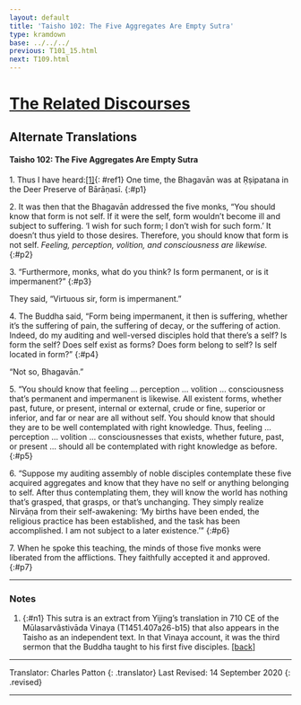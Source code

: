 ```yaml
---
layout: default
title: 'Taisho 102: The Five Aggregates Are Empty Sutra'
type: kramdown
base: ../../../
previous: T101_15.html
next: T109.html
---
```


# [The Related Discourses](../../index.html)
## Alternate Translations
#### Taisho 102: The Five Aggregates Are Empty Sutra

1\. Thus I have heard:[\[1\]](#n1){: #ref1} One time, the Bhagavān was at Ṛṣipatana in the Deer Preserve of Bārāṇasī.
{:#p1}

2\. It was then that the Bhagavān addressed the five monks, “You should know that form is not self. If it were the self, form wouldn’t become ill and subject to suffering. ‘I wish for such form; I don’t wish for such form.’ It doesn’t thus yield to those desires. Therefore, you should know that form is not self. *Feeling, perception, volition, and consciousness are likewise.*
{:#p2}

3\. “Furthermore, monks, what do you think? Is form permanent, or is it impermanent?”
{:#p3}

They said, “Virtuous sir, form is impermanent.”

4\. The Buddha said, “Form being impermanent, it then is suffering, whether it’s the suffering of pain, the suffering of decay, or the suffering of action. Indeed, do my auditing and well-versed disciples hold that there’s a self? Is form the self? Does self exist as forms? Does form belong to self? Is self located in form?”
{:#p4}

“Not so, Bhagavān.”

5\. “You should know that feeling … perception … volition … consciousness that’s permanent and impermanent is likewise. All existent forms, whether past, future, or present, internal or external, crude or fine, superior or inferior, and far or near are all without self. You should know that should they are to be well contemplated with right knowledge. Thus, feeling … perception … volition … consciousnesses that exists, whether future, past, or present … should all be contemplated with right knowledge as before.
{:#p5}

6\. “Suppose my auditing assembly of noble disciples contemplate these five acquired aggregates and know that they have no self or anything belonging to self. After thus contemplating them, they will know the world has nothing that’s grasped, that grasps, or that’s unchanging. They simply realize Nirvāṇa from their self-awakening: ‘My births have been ended, the religious practice has been established, and the task has been accomplished. I am not subject to a later existence.’”
{:#p6}

7\. When he spoke this teaching, the minds of those five monks were liberated from the afflictions. They faithfully accepted it and approved.
{:#p7}

---

### Notes

1. {:#n1} This sutra is an extract from Yijing’s translation in 710 CE of the Mūlasarvâstivāda Vinaya (T1451.407a26-b15) that also appears in the Taisho as an independent text. In that Vinaya account, it was the third sermon that the Buddha taught to his first five disciples. [\[back\]](#ref1)

---

Translator: Charles Patton
{: .translator}
Last Revised: 14 September 2020
{: .revised}

---